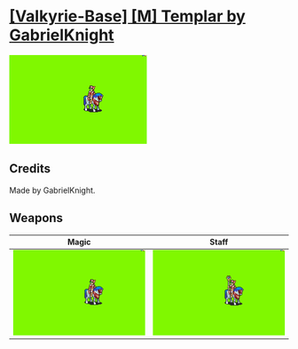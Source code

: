 # [\[Valkyrie-Base\] \[M\] Templar by GabrielKnight](./)

<img src="./6.%20Magic/Magic_000.png" alt="[Valkyrie-Base] [M] Templar by GabrielKnight standing" />

## Credits

Made by GabrielKnight.

## Weapons


|Magic |Staff |
|  :---: | :---: |
| <img alt="Magic animation" src="./6.%20Magic/Magic.gif" /> | <img alt="Staff animation" src="./7.%20Staff/Staff.gif" /> |
